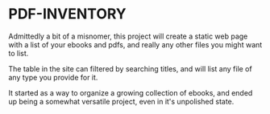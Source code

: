 # PDF-INVENTORY
Admittedly a bit of a misnomer, this project will create a static web page with a list of your ebooks and pdfs, 
and really any other files you might want to list.

The table in the site can filtered by searching titles, and will list any file of any type you provide for it.

It started as a way to organize a growing collection of ebooks, and ended up being a somewhat versatile project, even in it's unpolished state.